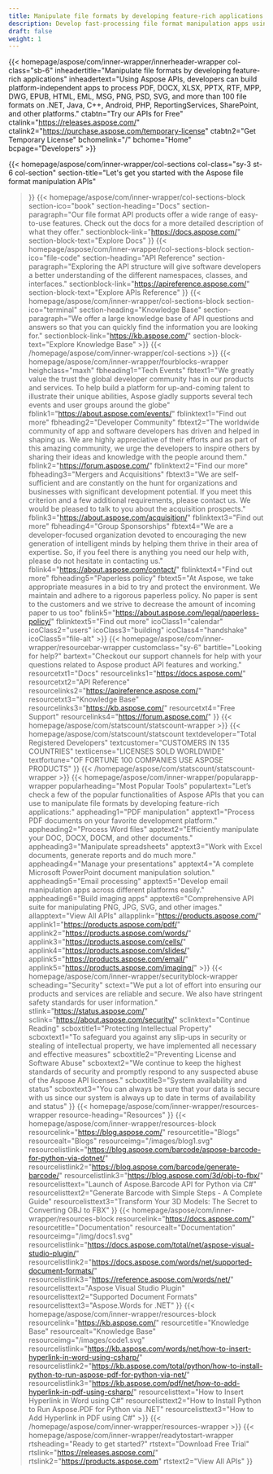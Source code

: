 ```yaml
---
title: Manipulate file formats by developing feature-rich applications
description: Develop fast-processing file format manipulation apps using Aspose APIs for .NET, Java, C++, Android, PHP, ReportingServices, and other platforms.
draft: false
weight: 1
---
```

{{< homepage/aspose/com/inner-wrapper/innerheader-wrapper col-class="sb-6"
inheadertitle="Manipulate file formats by developing feature-rich applications"
inheadertext="Using Aspose APIs, developers can build platform-independent apps to process PDF, DOCX, XLSX, PPTX, RTF, MPP, DWG, EPUB, HTML, EML, MSG, PNG, PSD, SVG, and more than 100 file formats on .NET, Java, C++, Android, PHP, ReportingServices, SharePoint, and other platforms."
ctabtn="Try our APIs for Free"
ctalink="https://releases.aspose.com/"
ctalink2="https://purchase.aspose.com/temporary-license"
ctabtn2="Get Temporary License"
bchomelink="/"
bchome="Home"
bcpage="Developers" >}}

{{< homepage/aspose/com/inner-wrapper/col-sections
col-class="sy-3 st-6 col-section"
section-title="Let's get you started with the Aspose file format manipulation APIs"
>}}
{{< homepage/aspose/com/inner-wrapper/col-sections-block section-ico="book"
section-heading="Docs"
section-paragraph="Our file format API products offer a wide range of easy-to-use features. Check out the docs for a more detailed description of what they offer."
sectionblock-link="https://docs.aspose.com/"
section-block-text="Explore Docs"
>}}
{{< homepage/aspose/com/inner-wrapper/col-sections-block section-ico="file-code"
section-heading="API Reference"
section-paragraph="Exploring the API structure will give software developers a better understanding of the different namespaces, classes, and interfaces."
sectionblock-link="https://apireference.aspose.com/"
section-block-text="Explore APIs Reference"
>}}
{{< homepage/aspose/com/inner-wrapper/col-sections-block
section-ico="terminal"
section-heading="Knowledge Base"
section-paragraph="We offer a large knowledge base of API questions and answers so that you can quickly find the information you are looking for."
sectionblock-link="https://kb.aspose.com/"
section-block-text="Explore Knowledge Base" >}}
{{< /homepage/aspose/com/inner-wrapper/col-sections >}}
 {{< homepage/aspose/com/inner-wrapper/fourblocks-wrapper
 heighclass="maxh"
 fbheading1="Tech Events"
 fbtext1="We greatly value the trust the global developer community has in our products and services. To help build a platform for up-and-coming talent to illustrate their unique abilities, Aspose gladly supports several tech events and user groups around the globe"
 fblink1="https://about.aspose.com/events/"
 fblinktext1="Find out more"
 fbheading2="Developer Community"
 fbtext2="The worldwide community of app and software developers has driven and helped in shaping us. We are highly appreciative of their efforts and as part of this amazing community, we urge the developers to inspire others by sharing their ideas and knowledge with the people around them."
 fblink2="https://forum.aspose.com/"
 fblinktext2="Find our more"
 fbheading3="Mergers and Acquisitions"
 fbtext3="We are self-sufficient and are constantly on the hunt for organizations and businesses with significant development potential. If you meet this criterion and a few additional requirements, please contact us. We would be pleased to talk to you about the acquisition prospects."
 fblink3="https://about.aspose.com/acquisition/"
 fblinktext3="Find out more"
 fbheading4="Group Sponsorships"
 fbtext4="We are a developer-focused organization devoted to encouraging the new generation of intelligent minds by helping them thrive in their area of expertise. So, if you feel there is anything you need our help with, please do not hesitate in contacting us."
 fblink4="https://about.aspose.com/contact/"
 fblinktext4="Find out more"
 fbheading5="Paperless policy"
 fbtext5="At Aspose, we take appropriate measures in a bid to try and protect the environment. We maintain and adhere to a rigorous paperless policy. No paper is sent to the customers and we strive to decrease the amount of incoming paper to us too"
 fblink5="https://about.aspose.com/legal/paperless-policy/"
 fblinktext5="Find out more"
 icoClass1="calendar" icoClass2="users" icoClass3="building" icoClass4="handshake" icoClass5="file-alt" >}} 
 {{< homepage/aspose/com/inner-wrapper/resourcebar-wrapper customclass="sy-6"
 bartitle="Looking for help?"
 bartext="Checkout our support channels for help with your questions related to Aspose product API features and working."
 resourcetxt1="Docs"
 resourcelinks1="https://docs.aspose.com/"
 resourcetxt2="API Reference"
 resourcelinks2="https://apireference.aspose.com/"
 resourcetxt3="Knowledge Base"
 resourcelinks3="https://kb.aspose.com/"
 resourcetxt4="Free Support"
 resourcelinks4="https://forum.aspose.com/"
 >}}
 {{< homepage/aspose/com/statscount/statscount-wrapper >}}
{{< homepage/aspose/com/statscount/statscount
textdeveloper="Total Registered Developers"
textcustomer="CUSTOMERS IN 135 COUNTRIES"
textlicense="LICENSES SOLD WORLDWIDE"
textfortune="OF FORTUNE 100 COMPANIES USE ASPOSE PRODUCTS"
>}}
{{< /homepage/aspose/com/statscount/statscount-wrapper >}}
{{< homepage/aspose/com/inner-wrapper/popularapp-wrapper
popularheading="Most Popular Tools"
populartext="Let’s check a few of the popular functionalities of Aspose APIs that you can use to manipulate file formats by developing feature-rich applications:"
appheading1="PDF manipulation"
apptext1="Process PDF documents on your favorite development platform."
appheading2="Process Word files"
apptext2="Efficiently manipulate your DOC, DOCX, DOCM, and other documents."
appheading3="Manipulate spreadsheets"
apptext3="Work with Excel documents, generate reports and do much more."
appheading4="Manage your presentations"
apptext4="A complete Microsoft PowerPoint document manipulation solution."
appheading5="Email processing"
apptext5="Develop email manipulation apps across different platforms easily."
appheading6="Build imaging apps"
apptext6="Comprehensive API suite for manipulating PNG, JPG, SVG, and other images."
allapptext="View All APIs"
allapplink="https://products.aspose.com/" applink1="https://products.aspose.com/pdf/" applink2="https://products.aspose.com/words/" applink3="https://products.aspose.com/cells/" applink4="https://products.aspose.com/slides/" applink5="https://products.aspose.com/email/" applink5="https://products.aspose.com/imaging/" >}}
{{< homepage/aspose/com/inner-wrapper/securityblock-wrapper
scheading="Security"
sctext="We put a lot of effort into ensuring our products and services are reliable and secure. We also have stringent safety standards for user information."
stlink="https://status.aspose.com/"  sclink="https://about.aspose.com/security/"
sclinktext="Continue Reading"
scboxtitle1="Protecting Intellectual Property"
scboxtext1="To safeguard you against any slip-ups in security or stealing of intellectual property, we have implemented all necessary and effective measures"
scboxtitle2="Preventing License and Software Abuse"
scboxtext2="We continue to keep the highest standards of security and promptly respond to any suspected abuse of the Aspose API licenses."
scboxtitle3="System availability and status"
scboxtext3="You can always be sure that your data is secure with us since our system is always up to date in terms of availability and status"
>}}
{{< homepage/aspose/com/inner-wrapper/resources-wrapper
resource-heading="Resources"
>}}
{{< homepage/aspose/com/inner-wrapper/resources-block resourcelink="https://blog.aspose.com/"
resourcetitle="Blogs"
resourcealt="Blogs"
resourceimg="/images/blog1.svg"
resourcelistlink="https://blog.aspose.com/barcode/aspose-barcode-for-python-via-dotnet/"
resourcelistlink2="https://blog.aspose.com/barcode/generate-barcode/"
resourcelistlink3="https://blog.aspose.com/3d/obj-to-fbx/"
resourcelisttext="Launch of Aspose.Barcode API for Python via C#"
resourcelisttext2="Generate Barcode with Simple Steps - A Complete Guide"
resourcelisttext3="Transform Your 3D Models: The Secret to Converting OBJ to FBX"
>}}
{{< homepage/aspose/com/inner-wrapper/resources-block
resourcelink="https://docs.aspose.com/"
resourcetitle="Documentation"
resourcealt="Documentation"
resourceimg="/img/docs1.svg"
resourcelistlink="https://docs.aspose.com/total/net/aspose-visual-studio-plugin/"
resourcelistlink2="https://docs.aspose.com/words/net/supported-document-formats/"
resourcelistlink3="https://reference.aspose.com/words/net/"
resourcelisttext="Aspose Visual Studio Plugin"
resourcelisttext2="Supported Document Formats"
resourcelisttext3="Aspose.Words for .NET"
>}}
{{< homepage/aspose/com/inner-wrapper/resources-block
resourcelink="https://kb.aspose.com/"
resourcetitle="Knowledge Base"
resourcealt="Knowledge Base"
resourceimg="/images/code1.svg"
resourcelistlink="https://kb.aspose.com/words/net/how-to-insert-hyperlink-in-word-using-csharp/"
resourcelistlink2="https://kb.aspose.com/total/python/how-to-install-python-to-run-aspose-pdf-for-python-via-net/"
resourcelistlink3="https://kb.aspose.com/pdf/net/how-to-add-hyperlink-in-pdf-using-csharp/"
resourcelisttext="How to Insert Hyperlink in Word using C#"
resourcelisttext2="How to Install Python to Run Aspose.PDF for Python via .NET"
resourcelisttext3="How to Add Hyperlink in PDF using C#" >}}
{{< /homepage/aspose/com/inner-wrapper/resources-wrapper >}}
{{< homepage/aspose/com/inner-wrapper/readytostart-wrapper
rtsheading="Ready to get started?"
rtstext="Download Free Trial"
rtslink="https://releases.aspose.com/"
rtslink2="https://products.aspose.com"
rtstext2="View All APIs"
>}}
